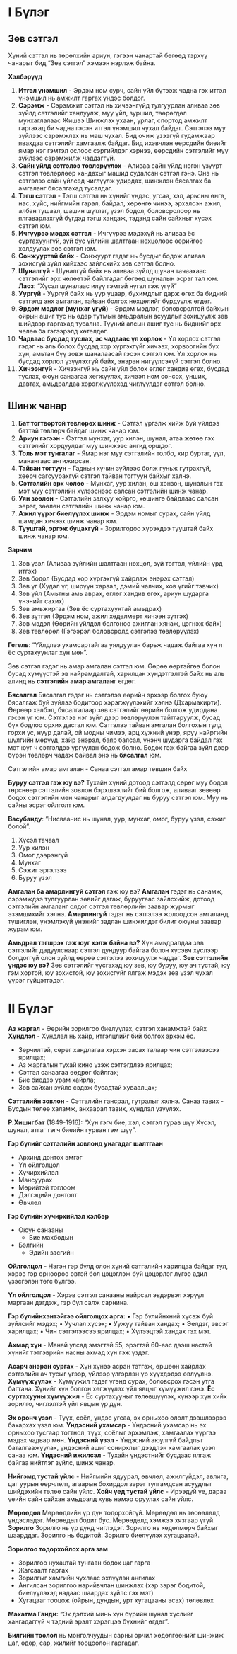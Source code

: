 

# I Бүлэг

## Зөв сэтгэл

Хүний сэтгэл нь төрөлхийн ариун, гэгээн чанартай бөгөөд тэрхүү чанарыг бид “Зөв сэтгэл” хэмээн нэрлэж байна.


**Хэлбэрүүд**
1. **Итгэл үнэмшил** - Эрдэм ном сурч, сайн үйл бүтээж чадна гэх итгэл үнэмшил нь амжилт гаргах үндэс болдог.
2. **Сэрэмж** - Сэрэмжит сэтгэл нь хичээнгүйд тулгуурлан аливаа зөв зүйлд сэтгэлийг хандуулж, муу үйл, зуршил, төөрөгдөл мунхаглалаас Жишээ Шинжлэх ухаан, урлаг, спортод амжилт гаргахад би чадна гэсэн итгэл үнэмшил чухал байдаг. Сэтгэлээ муу зүйлээс сэрэмжлэх нь маш чухал. Бид очиж үзээгүй гудамжаар явахдаа сэтгэлийг хамгаалж байдаг. Бид ихэвчлэн өөрсдийн биеийг ямар нэг гэмтэл ослоос сэргийлдэг хэрнээ, өөрсдийн сэтгэлийг муу зүйлээс сэрэмжилж чаддаггүй.
3. **Сайн үйлд сэтгэлээ төвлөрүүлэх** - Аливаа сайн үйлд нэгэн үзүүрт сэтгэл төвлөрлөөр хандахыг машид судалсан сэтгэл гэнэ. Энэ нь сэтгэлээ сайн үйлсэд чиглүүлж удирдах, шинжлэн бясалгах ба амгаланг бясалгахад тусалдаг.
4. **Тэгш сэтгэл** - Тэгш сэтгэл нь хүнийг үндэс, угсаа, хэл, арьсны өнгө, нас, хүйс, нийгмийн гарал, байдал, хөрөнгө чинээ, эрхэлсэн ажил, албан тушаал, шашин шүтлэг, үзэл бодол, боловсролоор нь ялгаварлахгүй бүгдэд тэгш хандаж, тэдэнд сайн сайхныг хүсэх сэтгэл юм.
5. **Ичгүүрээ мэдэх сэтгэл** - Ичгүүрээ мэдэхүй нь аливаа ёс суртахуунгүй, зүй бус үйлийн шалтгаан нөхцөлөөс өөрийгөө холдуулах зөв сэтгэл юм.
6. **Сонжууртай байх** - Сонжуурт гэдэг нь бусдыг бодож аливаа зохисгүй зүйл хийхээс зайлсхийх зөв сэтгэл болно.
7. **Шуналгүй** - Шуналгүй байх нь аливаа зүйлд шунан тачаахаас сэтгэлийг эрх чөлөөтэй байлгадаг бөгөөд шуналын эсрэг тал юм. **Лаоз**: “Хүсэл шуналаас илүү гэмтэй нүгэл гэж үгүй”
8. **Уургүй** - Уургүй байх нь уур уцаар, бухимдлыг дарж өгөх ба бидний сэтгэлд энх амгалан, тайван болгох нөхцөлийг бүрдүүлж өгдөг.
9. **Эрдэм мэдлэг (мунхаг үгүй)** - Эрдэм мэдлэг, боловсролтой байхын ойрын ашиг тус нь өдөр тутмын амьдралын асуудлыг зохицуулж зөв шийдвэр гаргахад тусална. Түүний алсын ашиг тус нь биднийг эрх чөлөө ба гэгээрэлд хөтөлдөг.
10. **Чадваас бусдад туслах, эс чадваас үл хорлох** - Үл хорлох сэтгэл гэдэг нь аль болох бусдад хор хүргэхгүйг хичээх, хорвоогийн бүх хүн, амьтан бүү зовж шаналаасай гэсэн сэтгэл юм. Үл хорлох нь бусдад хорлол үзүүлэхгүй байх, энэрэн нигүүлсэхүй сэтгэл болно.
11. **Хичээнгүй** - Хичээнгүй нь сайн үйл болох өглөг хандив өгөх, бусдад туслах, оюун санаагаа хөгжүүлэх, хичээл ном сонсох, унших, давтах, амьдралдаа хэрэгжүүлэхэд чиглүүлдэг сэтгэл болно.


## Шинж чанар
1. **Бат тогтвортой төвлөрөх шинж** - Сэтгэл үргэлж хийж буй үйлдээ баттай төвлөрч байдаг шинж чанар юм.
2. **Ариун гэгээн** - Сэтгэл мунхаг, уур хилэн, шунал, атаа жөтөө гэх сэтгэлийг хордуулдаг муу шинжээс ангид оршдог.
3. **Толь мэт тунгалаг** - Ямар нэг муу сэтгэлийн толбо, хир буртаг, үүл, манангаас ангижирсан.
4. **Тайван тогтуун** - Гаднын хүчин зүйлээс болж гуньж гутрахгүй, хөөрч сагсуурахгүй сэтгэл тайван тогтуун байхыг хэлнэ.
5. **Сэтгэлийн эрх чөлөө** - Мунхаг, уур хилэн, өш хонзон, шуналын гэх мэт муу сэтгэлийн хүлээснээс салсан сэтгэлийн шинж чанар.
6. **Уян зөөлөн** - Сэтгэлийн залхуу хойрго, хөшингө байдлаас салсан эерэг, зөөлөн сэтгэлийн шинж чанар юм.
7. **Ажил үүрэг биелүүлэх шинж** - Эрдэм номыг сурах, сайн үйлд шамдан хичээх шинж чанар юм.
8. **Тууштай, эргэж буцахгүй** - Зорилгодоо хүрэхдээ тууштай байх шинж чанар юм.

**Зарчим**
1. Зөв үзэл (Аливаа зүйлийн шалтгаан нөхцөл, зүй тогтол, үйлийн үрд итгэх)
2. Зөв бодол (Бусдад хор хүргэхгүй хайрлаж энэрэх сэтгэл)
3. Зөв үг (Худал үг, ширүүн хараал, дэмий чалчих, хов үгийг тэвчих)
4. Зөв үйл (Амьтны амь аврах, өглөг хандив өгөх, ариун шударга үнэнийг сахих)
5. Зөв амьжиргаа (Зөв ёс суртахуунтай амьдрах)
6. Зөв зүтгэл (Эрдэм ном, ажил хөдөлмөрт хичээн зүтгэх)
7. Зөв мэдэл (Өөрийн үйлдэл болгоноо ажиглан хянаж, цэгнэж байх)
8. Зөв төвлөрөл (Гэгээрэл боловсролд сэтгэлээ төвлөрүүлэх)

**Гегель**: “Үйлдлээ ухамсартайгаа уялдуулан барьж чадаж байгаа хүн л ёс суртахуунлаг хүн мөн”.

Зөв сэтгэл гэдэг нь амар амгалан сэтгэл юм. Өөрөө өөртэйгөө болон бусад хүмүүстэй эв найрамдалтай, харилцан хүндэтгэлтэй байх нь аль алинд нь **сэтгэлийн амар амгалан**г өгдөг.

**Бясалгал**
Бясалгал гэдэг нь сэтгэлээ өөрийн эрхээр болгох буюу бясалгаж буй зүйлээ бодитоор хэрэгжүүлэхийг хэлнэ (Дхармакирти). Өөрөөр хэлбэл, бясалгалаар зөв сэтгэлийг өөрийн болгож удирдана гэсэн үг юм.
Сэтгэлээ нэг зүйл дээр төвлөрүүлэн тайтгаруулж, бусад бүх бодлоо орхих дасгал юм.
Сэтгэлээ тайван амгалан болгохын тулд горхи ус, нуур далай, ой модны чимээ, арц хүжний үнэр, яруу найргийн шүлгийн мөрүүд, хайр энэрэл, баяр баясал, үнэнч шударга байдал гэх мэт юуг ч сэтгэлдээ ургуулан бодож болно. Бодох гэж байгаа зүйл дээр бүрэн төвлөрч чадаж байвал энэ нь **бясалгал** юм.

Сэтгэлийн амар амгалан - Санаа сэтгэл амар төвшин байх





**Буруу сэтгэл гэж юу вэ?** Тухайн хүний дотоод сэтгэлд сөрөг муу бодол төрснөөр сэтгэлийн зовлон бэрхшээлийг бий болгож, аливааг зөвөөр бодох сэтгэлийн мөн чанарыг алдагдуулдаг нь буруу сэтгэл юм. Муу нь сайны эсрэг ойлголт юм.

**Васубанду**: “Нисваанис нь шунал, уур, мунхаг, омог, буруу үзэл, сэжиг болой”.
1. Хүсэл тачаал
2. Уур хилэн
3. Омог дээрэнгүй
4. Мунхаг
5. Сэжиг эргэлзээ
6. Буруу үзэл

**Амгалан ба амарлингуй сэтгэл** гэж юу вэ? **Амгалан** гэдэг нь санамж, сэрэмждээ тулгуурлан зөвийг дагаж, буруугаас зайлсхийж, дотоод сэтгэлийн амгаланг олдог сэтгэл төвлөрлийн заавар журмыг эзэмшихийг хэлнэ. **Амарлингуй** гэдэг нь сэтгэлээ жолоодсон амгаланд түшиглэн, үнэмлэхүй үнэнийг задлан шинжилдэг билиг оюуны заавар журам юм.

**Амьдрал тэгшрэх гэж юуг хэлж байна вэ?** Хүн амьдралдаа зөв сэтгэлийг дадуулснаар сэтгэл дундуур байгаа болон хүсэвч хүслээр болдоггүй олон зүйлд өөрөө сэтгэлээ зохицуулж чаддаг.
**Зөв сэтгэлийн үндэс юу вэ?** Зөв сэтгэлийг үүсгэхэд юу зөв, юу буруу, юу ач тустай, юу гэм хортой, юу зохистой, юу зохисгүйг ялгаж мэдэх зөв үзэл чухал үүрэг гүйцэтгэдэг.




# II Бүлэг

**Аз жаргал** - Өөрийн зорилгоо биелүүлэх, сэтгэл ханамжтай байх
**Хүндлэл** - Хүндлэл нь хайр, итгэлцлийг бий болгох эрхэм ёс.

- Зөрчилтэй, сөрөг хандлагаа хэрхэн засах талаар чин сэтгэлээсээ ярилцах;
- Аз жаргалын тухай кино үзэж сэтгэгдлээ ярилцах;
- Сэтгэл санаагаа өөдрөг байлгах;
- Бие биедээ урам хайрла;
- Зөв сайхан зүйлс сэдэж бусадтай хуваалцах;

**Сэтгэлийн зовлон** - Сэтгэлийн гансрал, гутралыг хэлнэ.
Санаа тавих - Бусдын төлөө халамж, анхаарал тавих, хүндлэл үзүүлэх.

**Р.Хишигбат** (1849-1916): “Хүн гэгч бие, хэл, сэтгэл гурав шүү Хүсэл, шунал, атгаг гэгч биеийн гурван гэм шүү”.

**Гэр бүлийг сэтгэлийн зовлонд унагадаг шалтгаан**
- Архинд донтох эмгэг
- Үл ойлголцол
- Хүчирхийлэл
- Мансуурах
- Мөрийтэй тоглоом
- Дэлгэцийн донтолт
- Өвчлөл

**Гэр бүлийн хүчирхийлэл хэлбэр**
- Оюун санааны
	- Бие махбодын
- Бэлгийн
	- Эдийн засгийн


**Ойлголцол** - Нэгэн гэр бүлд олон хүний сэтгэлийн харилцаа байдаг тул, хэрэв гэр орноороо эвтэй бол цэцэглэж буй цэцэрлэг лүгээ адил үзэсгэлэн төгс бүлгээ.

**Үл ойлголцол** - Хэрэв сэтгэл санааны найрсал эвдэрвэл хэрүүл маргаан дэгдэж, гэр бүл салж сарнина.

**Гэр бүлийнхэнтэйгээ ойлголцох aрга:**
• Гэр бүлийнхний хүсэж буй зүйлсийг мэдэх;
• Уучлал хүсэх;
• Уужуу тайван хандах;
• Эелдэг, эвсэг харилцах;
• Чин сэтгэлээсээ ярилцах;
• Хүлээцтэй хандах гэх мэт.

**Ахмад хүн** - Манай улсад эмэгтэй 55, эрэгтэй 60-аас дээш настай хүнийг тэтгэврийн насны ахмад хүн гэж үздэг.

**Асарч энэрэн сургах** - Хүн хүнээ асран тэтгэж, өршөөн хайрлах сэтгэлийн ач тусыг үгээр, үйлээр үлгэрлэн үр хүүхдэдээ өвлүүлнэ.
**Хүмүүжүүлэх** - Хүмүүжил гэдэг үгэнд сурах, боловсрох гэсэн утга багтана. Хүнийг хүн болгон хөгжүүлэх үйл явцыг хүмүүжил гэнэ.
**Ёс суртахууны хүмүүжил** - Ёс суртахууныг төлөвшүүлэх, хүнээр хүн хийх зорилго, чиглэлтэй үйл явцын үр дүн.

**Эх оронч үзэл** - Түүх, соёл, үндэс угсаа, эх орныхоо ололт дэвшлээрээ бахархах үзэл юм.
**Үндэсний ухамсар** - Үндэсний ухамсар нь эх орныхоо тусгаар тогтнол, түүх, соёлыг эрхэмлэж, хамгаалах үүргээ мэдэх чадвар мөн.
**Үндэсний үзэл** - Үндэсний аюулгүй байдлыг баталгаажуулах, үндэсний ашиг сонирхлыг дээдлэн хамгаалах үзэл санаа юм.
**Үндэсний ижилсэл** - Тухайн үндэстнийг бусдаас ялгаж байгаа нийтлэг зүйлс, шинж чанар.

**Нийгэмд тустай үйлс** - Нийгмийн ядуурал, өвчлөл, ажилгүйдэл, авлига, цаг уурын өөрчлөлт, агаарын бохирдол зэрэг тулгамдсан асуудлыг шийдэхийн төлөө сайн үйлс.
**Хойч үед тустай үйлс** - Ирээдүй үе, дараа үеийн сайн сайхан амьдралд хувь нэмэр оруулах сайн үйлс.

**Мөрөөдөл**
Мөрөөдлийн үр дүн тодорхойгүй.
Мөрөөдөл нь төсөөлөлд үндэслэдэг.
Мөрөөдөл бодит бус.
Мөрөөдөлд хэмжээ хязгаар үгүй.
**Зорилго**
Зорилго нь үр дүнд чиглэдэг.
Зорилго нь хөдөлмөрч байхыг шаарддаг.
Зорилго нь бодитой.
Зорилго биелүүлэх хугацаатай.

**Зорилгоо тодорхойлох арга зам**
- Зорилгоо нухацтай тунгаан бодох цаг гарга
- Жагсаалт гаргах
- Зорилгыг хамгийн чухлаас эхлүүлэн ангилах
- Ангилсан зорилгоо нарийвчлан шинжлэх (хэр зэрэг бодитой, биелүүлэхэд надаас шаардах зүйлс гэх мэт)
- Хугацааг тооцож (ойрын, дундын, урт хугацааны эсэх) төлөвлөх


**Махатма Ганди:** “Эх дэлхий минь хүн бүрийн шунал хүслийг хангадаггүй ч тэдний эрэлт хэрэгцээ бүхнийг өгдөг”.

**Билгийн тоолол** нь монголчуудын сарны орчил хөдөлгөөнийг шинжиж цаг, өдөр, сар, жилийг тооцоолон гаргадаг.